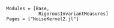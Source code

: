 ```@autodocs
Modules = [Base, 
            RigorousInvariantMeasures]
Pages = ["NoiseKernel2.jl"]
```
